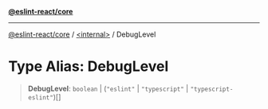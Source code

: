 [**@eslint-react/core**](../../README.md)

***

[@eslint-react/core](../../README.md) / [\<internal\>](../README.md) / DebugLevel

# Type Alias: DebugLevel

> **DebugLevel**: `boolean` \| (`"eslint"` \| `"typescript"` \| `"typescript-eslint"`)[]
